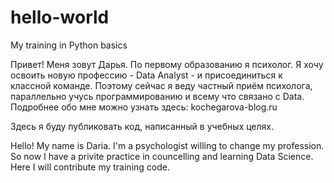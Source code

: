 # hello-world
My training in Python basics


Привет! Меня зовут Дарья. По первому образованию я психолог. Я хочу освоить новую профессию - Data Analyst - и присоединиться к классной команде. Поэтому сейчас я веду частный приём психолога, параллельно учусь программированию и всему что связано с Data. Подробнее обо мне можно узнать здесь: kochegarova-blog.ru

Здесь я буду публиковать код, написанный в учебных целях.


Hello! My name is Daria. I'm a psychologist willing to change my profession. So now I have a privite practice in councelling and learning Data Science. Here I will contribute my training code. 

